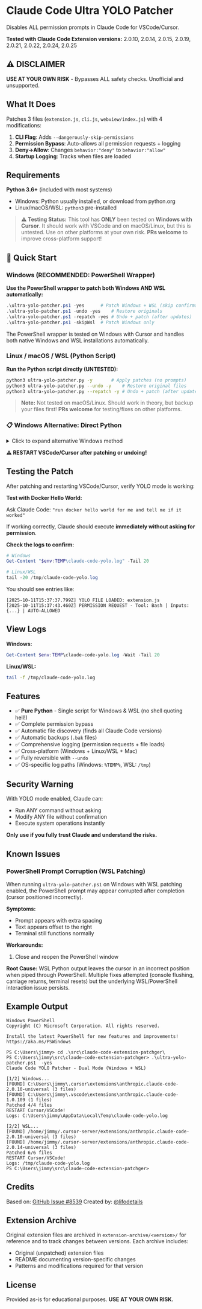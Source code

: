 # Claude Code Ultra YOLO Patcher

Disables ALL permission prompts in Claude Code for VSCode/Cursor.

**Tested with Claude Code Extension versions:** 2.0.10, 2.0.14, 2.0.15, 2.0.19, 2.0.21, 2.0.22, 2.0.24, 2.0.25

## ⚠️ DISCLAIMER

**USE AT YOUR OWN RISK** - Bypasses ALL safety checks. Unofficial and unsupported.

## What It Does

Patches 3 files (`extension.js`, `cli.js`, `webview/index.js`) with 4 modifications:

1. **CLI Flag**: Adds `--dangerously-skip-permissions`
2. **Permission Bypass**: Auto-allows all permission requests + logging
3. **Deny→Allow**: Changes `behavior:"deny"` to `behavior:"allow"`
4. **Startup Logging**: Tracks when files are loaded

## Requirements

**Python 3.6+** (included with most systems)
- Windows: Python usually installed, or download from python.org
- Linux/macOS/WSL: `python3` pre-installed

> **⚠️ Testing Status:** This tool has **ONLY** been tested on **Windows with Cursor**. It should work with VSCode and on macOS/Linux, but this is untested. Use on other platforms at your own risk. **PRs welcome** to improve cross-platform support!

## 🚀 Quick Start

### Windows (RECOMMENDED: PowerShell Wrapper)

**Use the PowerShell wrapper to patch both Windows AND WSL automatically:**

```powershell
.\ultra-yolo-patcher.ps1 -yes      # Patch Windows + WSL (skip confirmations)
.\ultra-yolo-patcher.ps1 -undo -yes    # Restore originals
.\ultra-yolo-patcher.ps1 -repatch -yes # Undo + patch (after updates)
.\ultra-yolo-patcher.ps1 -skipWsl  # Patch Windows only
```

The PowerShell wrapper is tested on Windows with Cursor and handles both native Windows and WSL installations automatically.

### Linux / macOS / WSL (Python Script)

**Run the Python script directly (UNTESTED):**

```bash
python3 ultra-yolo-patcher.py -y       # Apply patches (no prompts)
python3 ultra-yolo-patcher.py --undo -y    # Restore original files
python3 ultra-yolo-patcher.py --repatch -y # Undo + patch (after updates)
```

> **Note:** Not tested on macOS/Linux. Should work in theory, but backup your files first! **PRs welcome** for testing/fixes on other platforms.

### 📋 Windows Alternative: Direct Python

<details>
<summary>Click to expand alternative Windows method</summary>

#### Windows Direct Python (without PowerShell wrapper)
```bash
# Run Python script directly
python ultra-yolo-patcher.py -y
python ultra-yolo-patcher.py --undo -y
python ultra-yolo-patcher.py --repatch -y
```

</details>

**⚠️ RESTART VSCode/Cursor after patching or undoing!**

## Testing the Patch

After patching and restarting VSCode/Cursor, verify YOLO mode is working:

**Test with Docker Hello World:**

Ask Claude Code: `"run docker hello world for me and tell me if it worked"`

If working correctly, Claude should execute **immediately without asking for permission**.

**Check the logs to confirm:**
```powershell
# Windows
Get-Content "$env:TEMP\claude-code-yolo.log" -Tail 20

# Linux/WSL
tail -20 /tmp/claude-code-yolo.log
```

You should see entries like:
```
[2025-10-11T15:37:37.799Z] YOLO FILE LOADED: extension.js
[2025-10-11T15:37:43.460Z] PERMISSION REQUEST - Tool: Bash | Inputs: {...} | AUTO-ALLOWED
```

## View Logs

**Windows:**
```powershell
Get-Content $env:TEMP\claude-code-yolo.log -Wait -Tail 20
```

**Linux/WSL:**
```bash
tail -f /tmp/claude-code-yolo.log
```

## Features

- ✅ **Pure Python** - Single script for Windows & WSL (no shell quoting hell!)
- ✅ Complete permission bypass
- ✅ Automatic file discovery (finds all Claude Code versions)
- ✅ Automatic backups (`.bak` files)
- ✅ Comprehensive logging (permission requests + file loads)
- ✅ Cross-platform (Windows + Linux/WSL + Mac)
- ✅ Fully reversible with `--undo`
- ✅ OS-specific log paths (Windows: `%TEMP%`, WSL: `/tmp`)

## Security Warning

With YOLO mode enabled, Claude can:
- Run ANY command without asking
- Modify ANY file without confirmation
- Execute system operations instantly

**Only use if you fully trust Claude and understand the risks.**

## Known Issues

### PowerShell Prompt Corruption (WSL Patching)

When running `ultra-yolo-patcher.ps1` on Windows with WSL patching enabled, the PowerShell prompt may appear corrupted after completion (cursor positioned incorrectly).

**Symptoms:**
- Prompt appears with extra spacing
- Text appears offset to the right
- Terminal still functions normally

**Workarounds:**
1. Close and reopen the PowerShell window

**Root Cause:** WSL Python output leaves the cursor in an incorrect position when piped through PowerShell. Multiple fixes attempted (console flushing, carriage returns, terminal resets) but the underlying WSL/PowerShell interaction issue persists.

## Example Output

    Windows PowerShell
    Copyright (C) Microsoft Corporation. All rights reserved.

    Install the latest PowerShell for new features and improvements! https://aka.ms/PSWindows

    PS C:\Users\jimmy> cd .\src\claude-code-extension-patchger\
    PS C:\Users\jimmy\src\claude-code-extension-patchger> .\ultra-yolo-patcher.ps1  -yes
    Claude Code YOLO Patcher - Dual Mode (Windows + WSL)

    [1/2] Windows...
    [FOUND] C:\Users\jimmy\.cursor\extensions\anthropic.claude-code-2.0.10-universal (3 files)
    [FOUND] C:\Users\jimmy\.vscode\extensions\anthropic.claude-code-1.0.109 (1 files)
    Patched 4/4 files
    RESTART Cursor/VSCode!
    Logs: C:\Users\jimmy\AppData\Local\Temp\claude-code-yolo.log

    [2/2] WSL...
    [FOUND] /home/jimmy/.cursor-server/extensions/anthropic.claude-code-2.0.10-universal (3 files)
    [FOUND] /home/jimmy/.cursor-server/extensions/anthropic.claude-code-2.0.14-universal (3 files)
    Patched 6/6 files
    RESTART Cursor/VSCode!
    Logs: /tmp/claude-code-yolo.log
    PS C:\Users\jimmy\src\claude-code-extension-patchger>

## Credits

Based on: [GitHub Issue #8539](https://github.com/anthropics/claude-code/issues/8539#issuecomment-3389961296)
Created by: [@lifodetails](https://github.com/lifodetails)

## Extension Archive

Original extension files are archived in `extension-archive/<version>/` for reference and to track changes between versions. Each archive includes:
- Original (unpatched) extension files
- README documenting version-specific changes
- Patterns and modifications required for that version

## License

Provided as-is for educational purposes. **USE AT YOUR OWN RISK.**
